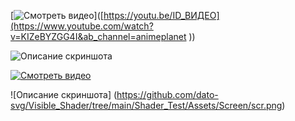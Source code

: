 [![Смотреть видео](D:\Git\Shader\Visible_Shader/scr.png)]([https://youtu.be/ID_ВИДЕО](https://www.youtube.com/watch?v=KIZeBYZGG4I&ab_channel=animeplanet
))

![Описание скриншота](https://github.com/dato-svg/Visible_Shader/tree/main/Images/scr.png)

[![Смотреть видео](https://github.com/dato-svg/Visible_Shader/tree/main/Images/scr.png)](https://www.youtube.com/watch?v=KIZeBYZGG4I&ab_channel=animeplanet)

![Описание скриншота] (https://github.com/dato-svg/Visible_Shader/tree/main/Shader_Test/Assets/Screen/scr.png)
